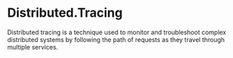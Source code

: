 # Distributed.Tracing
Distributed tracing is a technique used to monitor and troubleshoot complex distributed systems by following the path of requests as they travel through multiple services.
